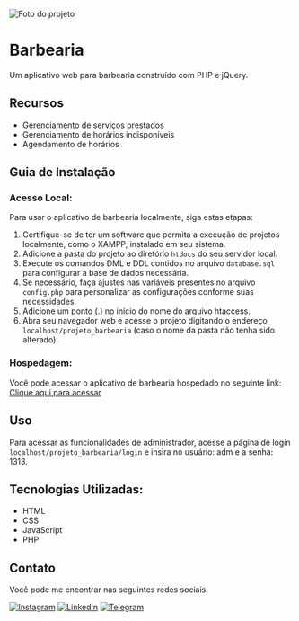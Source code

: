 ![Foto do projeto](https://github.com/lezzin/projeto_barbearia/assets/103830032/8fb1f9b2-d087-4c81-b505-120977f5fa53)

# Barbearia

Um aplicativo web para barbearia construído com PHP e jQuery.

## Recursos

- Gerenciamento de serviços prestados
- Gerenciamento de horários indisponíveis
- Agendamento de horários

## Guia de Instalação

### Acesso Local:

Para usar o aplicativo de barbearia localmente, siga estas etapas:

1. Certifique-se de ter um software que permita a execução de projetos localmente, como o XAMPP, instalado em seu sistema.
2. Adicione a pasta do projeto ao diretório `htdocs` do seu servidor local.
3. Execute os comandos DML e DDL contidos no arquivo `database.sql` para configurar a base de dados necessária.
4. Se necessário, faça ajustes nas variáveis presentes no arquivo `config.php` para personalizar as configurações conforme suas necessidades.
5. Adicione um ponto (.) no início do nome do arquivo htaccess.
6. Abra seu navegador web e acesse o projeto digitando o endereço `localhost/projeto_barbearia` (caso o nome da pasta não tenha sido alterado).

### Hospedagem:

Você pode acessar o aplicativo de barbearia hospedado no seguinte link: [Clique aqui para acessar](https://lzzn-barber.000webhostapp.com/)

## Uso

Para acessar as funcionalidades de administrador, acesse a página de login `localhost/projeto_barbearia/login` e insira no usuário: adm e a senha: 1313.

## Tecnologias Utilizadas:

* HTML
* CSS
* JavaScript
* PHP

## Contato

Você pode me encontrar nas seguintes redes sociais:

[![Instagram](https://img.shields.io/badge/Instagram-E4405F?style=for-the-badge&logo=instagram&logoColor=white)](https://www.instagram.com/leandroadrian_/)
[![LinkedIn](https://img.shields.io/badge/LinkedIn-0077B5?style=for-the-badge&logo=linkedin&logoColor=white)](https://www.linkedin.com/in/leandro-adrian)
[![Telegram](https://img.shields.io/badge/Telegram-2CA5E0?style=for-the-badge&logo=telegram&logoColor=white)](https://t.me/LeandroAdrian)
